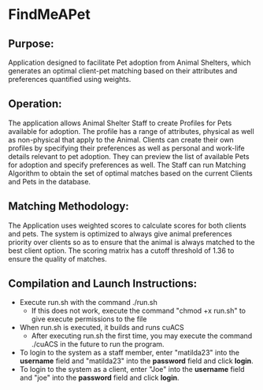 # FindMeAPet

## Purpose:
Application designed to facilitate Pet adoption from Animal Shelters, which generates an optimal client-pet matching based on their attributes and preferences quantified using weights.

## Operation:
The application allows Animal Shelter Staff to create Profiles for Pets available for adoption. The profile has a range of attributes, physical as well as non-physical that apply to the Animal.
Clients can create their own profiles by specifying their preferences as well as personal and work-life details relevant to pet adoption. They can preview the list of available Pets for adoption and specify preferences as well.
The Staff can run Matching Algorithm to obtain the set of optimal matches based on the current Clients and Pets in the database.

## Matching Methodology:
The Application uses weighted scores to calculate scores for both clients and pets. The system is optimized to always give animal preferences priority over clients so as to ensure that the animal is always matched to the best client option. The scoring matrix has a cutoff threshold of 1.36 to ensure the quality of matches.


## Compilation and Launch Instructions:
- Execute run.sh with the command ./run.sh
  - If this does not work, execute the command "chmod +x run.sh" to give execute permissions to the file
- When run.sh is executed, it builds and runs cuACS
  - After executing run.sh the first time, you may execute the command ./cuACS in the future to run the program.
- To login to the system as a staff member, enter "matilda23" into the **username** field and "matilda23" into the **password** field and click **login**.
- To login to the system as a client, enter "Joe" into the **username** field and "joe" into the **password** field and click **login**.
